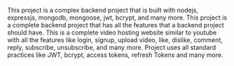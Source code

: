 This project is a complex backend project that is built with nodejs, expressjs, mongodb, mongoose, jwt, bcrypt, and many more. 
This project is a complete backend project that has all the features that a backend project should have. 
This is a complete video hosting website similar to youtube with all the features like login, signup, upload video, like, dislike, comment, reply, subscribe, unsubscribe, and many more.
Project uses all standard practices like JWT, bcrypt, access tokens, refresh Tokens and many more.
